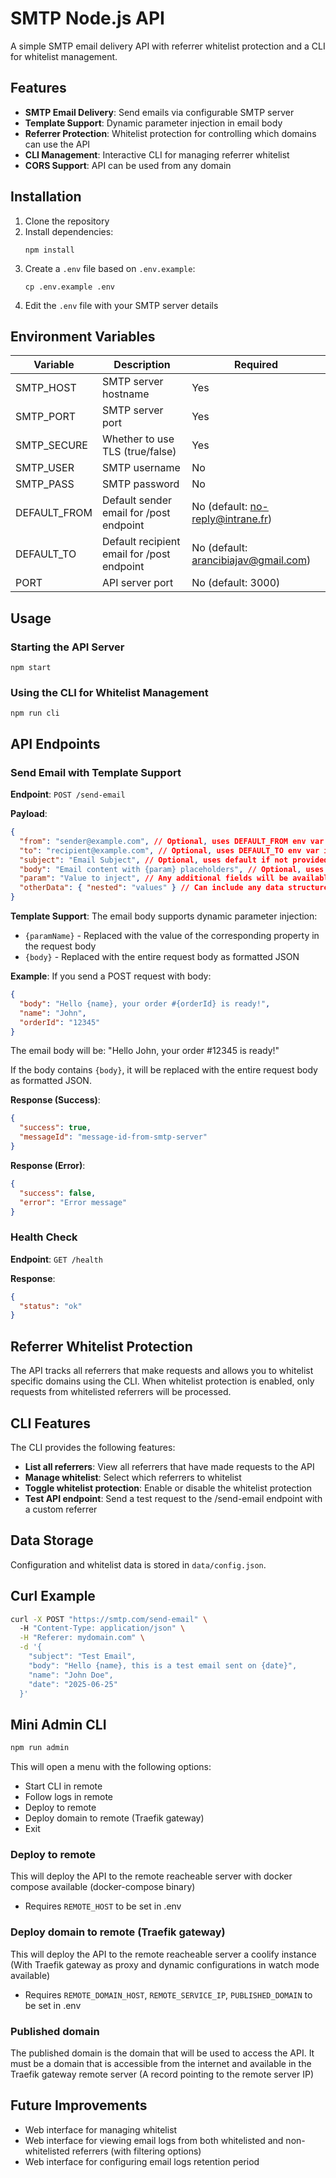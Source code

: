 # SMTP Node.js API

A simple SMTP email delivery API with referrer whitelist protection and a CLI for whitelist management.

## Features

- **SMTP Email Delivery**: Send emails via configurable SMTP server
- **Template Support**: Dynamic parameter injection in email body
- **Referrer Protection**: Whitelist protection for controlling which domains can use the API
- **CLI Management**: Interactive CLI for managing referrer whitelist
- **CORS Support**: API can be used from any domain

## Installation

1. Clone the repository
2. Install dependencies:
   ```
   npm install
   ```
3. Create a `.env` file based on `.env.example`:
   ```
   cp .env.example .env
   ```
4. Edit the `.env` file with your SMTP server details

## Environment Variables

| Variable | Description | Required |
|----------|-------------|----------|
| SMTP_HOST | SMTP server hostname | Yes |
| SMTP_PORT | SMTP server port | Yes |
| SMTP_SECURE | Whether to use TLS (true/false) | Yes |
| SMTP_USER | SMTP username | No |
| SMTP_PASS | SMTP password | No |
| DEFAULT_FROM | Default sender email for /post endpoint | No (default: no-reply@intrane.fr) |
| DEFAULT_TO | Default recipient email for /post endpoint | No (default: arancibiajav@gmail.com) |
| PORT | API server port | No (default: 3000) |

## Usage

### Starting the API Server

```
npm start
```

### Using the CLI for Whitelist Management

```
npm run cli
```

## API Endpoints

### Send Email with Template Support

**Endpoint**: `POST /send-email`

**Payload**:
```json
{
  "from": "sender@example.com", // Optional, uses DEFAULT_FROM env var if not provided
  "to": "recipient@example.com", // Optional, uses DEFAULT_TO env var if not provided
  "subject": "Email Subject", // Optional, uses default if not provided
  "body": "Email content with {param} placeholders", // Optional, uses default template if not provided
  "param": "Value to inject", // Any additional fields will be available for template injection
  "otherData": { "nested": "values" } // Can include any data structure
}
```

**Template Support**:
The email body supports dynamic parameter injection:
- `{paramName}` - Replaced with the value of the corresponding property in the request body
- `{body}` - Replaced with the entire request body as formatted JSON

**Example**:
If you send a POST request with body:
```json
{
  "body": "Hello {name}, your order #{orderId} is ready!",
  "name": "John",
  "orderId": "12345"
}
```

The email body will be: "Hello John, your order #12345 is ready!"

If the body contains `{body}`, it will be replaced with the entire request body as formatted JSON.

**Response (Success)**:
```json
{
  "success": true,
  "messageId": "message-id-from-smtp-server"
}
```

**Response (Error)**:
```json
{
  "success": false,
  "error": "Error message"
}
```

### Health Check

**Endpoint**: `GET /health`

**Response**:
```json
{
  "status": "ok"
}
```

## Referrer Whitelist Protection

The API tracks all referrers that make requests and allows you to whitelist specific domains using the CLI. When whitelist protection is enabled, only requests from whitelisted referrers will be processed.

## CLI Features

The CLI provides the following features:

- **List all referrers**: View all referrers that have made requests to the API
- **Manage whitelist**: Select which referrers to whitelist
- **Toggle whitelist protection**: Enable or disable the whitelist protection
- **Test API endpoint**: Send a test request to the /send-email endpoint with a custom referrer

## Data Storage

Configuration and whitelist data is stored in `data/config.json`.

## Curl Example

```bash
curl -X POST "https://smtp.com/send-email" \ 
  -H "Content-Type: application/json" \
  -H "Referer: mydomain.com" \
  -d '{
    "subject": "Test Email",
    "body": "Hello {name}, this is a test email sent on {date}",
    "name": "John Doe",
    "date": "2025-06-25"
  }'
```

## Mini Admin CLI

```bash
npm run admin
```

This will open a menu with the following options:

- Start CLI in remote
- Follow logs in remote
- Deploy to remote
- Deploy domain to remote (Traefik gateway)
- Exit

### Deploy to remote

This will deploy the API to the remote reacheable server with docker compose available (docker-compose binary)

- Requires `REMOTE_HOST` to be set in .env

### Deploy domain to remote (Traefik gateway)

This will deploy the API to the remote reacheable server a coolify instance (With Traefik gateway as proxy and dynamic configurations in watch mode available)

- Requires `REMOTE_DOMAIN_HOST`, `REMOTE_SERVICE_IP`, `PUBLISHED_DOMAIN` to be set in .env

### Published domain

The published domain is the domain that will be used to access the API. It must be a domain that is accessible from the internet and available in the Traefik gateway remote server (A record pointing to the remote server IP)

## Future Improvements

- Web interface for managing whitelist
- Web interface for viewing email logs from both whitelisted and non-whitelisted referrers (with filtering options)
- Web interface for configuring email logs retention period